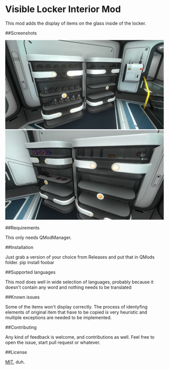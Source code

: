 # Visible Locker Interior Mod
This mod adds the display of items on the glass inside of the locker. 

##Screenshots

![plot](./Screenshots/scr1.jpg)
![plot](./Screenshots/scr2.jpg)

##Requirements

This only needs QModManager.

##Installation

Just grab a version of your choice from Releases and put that in QMods folder.
pip install foobar

##Supported languages

This mod does well in wide selection of languages, probably because it doesn't contain any word and nothing needs to be translated

##Known issues

Some of the items won't display correctly. The process of identyfing elements of original item that have to be copied is very heuristic and multiple exceptions are needed to be implemented.

##Contributing

Any kind of feedback is welcome, and contributions as well. Feel free to open the issue, start pull request or whatever.

##License

[MIT](https://choosealicense.com/licenses/mit/), duh.